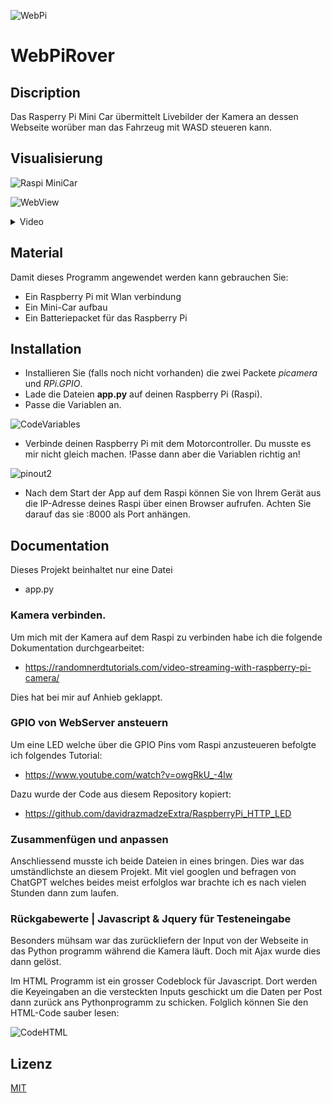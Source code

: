 ![WebPi](https://github.com/NathZenh/WebPiRover/assets/46894591/07e1f6d5-aca2-45ab-937c-b88e44dba939)

# WebPiRover

## Discription
Das Rasperry Pi Mini Car übermittelt Livebilder der Kamera an dessen Webseite worüber man das Fahrzeug mit WASD steueren kann.

## Visualisierung
![Raspi MiniCar](https://github.com/NathZenh/WebPiRover/assets/46894591/d74a46c6-a0a0-4256-8c96-27ed9bc5c719)


![WebView](https://github.com/NathZenh/WebPiRover/assets/46894591/02a4f395-c886-4206-9343-beaa665c8bb4)


<details>
  <summary>Video</summary>
  coming soon
</details>

## Material
Damit dieses Programm angewendet werden kann gebrauchen Sie:
- Ein Raspberry Pi mit Wlan verbindung
- Ein Mini-Car aufbau
- Ein Batteriepacket für das Raspberry Pi

## Installation
- Installieren Sie (falls noch nicht vorhanden) die zwei Packete *picamera* und *RPi.GPIO*.
- Lade die Dateien **app.py** auf deinen Raspberry Pi (Raspi).
- Passe die Variablen an.

![CodeVariables](https://github.com/NathZenh/WebPiRover/assets/46894591/89b66e2d-7822-46f8-8f9e-faf897d7cd1c)


- Verbinde deinen Raspberry Pi mit dem Motorcontroller. Du musste es mir nicht gleich machen. !Passe dann aber die Variablen richtig an!

![pinout2](https://github.com/NathZenh/WebPiRover/assets/46894591/7737d144-a787-4287-a419-e274fc234d56)

- Nach dem Start der App auf dem Raspi können Sie von Ihrem Gerät aus die IP-Adresse deines Raspi über einen Browser aufrufen.
  Achten Sie darauf das sie :8000 als Port anhängen.
## Documentation
Dieses Projekt beinhaltet nur eine Datei
- app.py

### Kamera verbinden.
Um mich mit der Kamera auf dem Raspi zu verbinden habe ich die folgende Dokumentation durchgearbeitet:
- https://randomnerdtutorials.com/video-streaming-with-raspberry-pi-camera/

Dies hat bei mir auf Anhieb geklappt.

### GPIO von WebServer ansteuern
Um eine LED welche über die GPIO Pins vom Raspi anzusteueren befolgte ich folgendes Tutorial:
- https://www.youtube.com/watch?v=owgRkU_-4lw

Dazu wurde der Code aus diesem Repository kopiert:
- https://github.com/davidrazmadzeExtra/RaspberryPi_HTTP_LED

### Zusammenfügen und anpassen
Anschliessend musste ich beide Dateien in eines bringen. Dies war das umständlichste an diesem Projekt.
Mit viel googlen und befragen von ChatGPT welches beides meist erfolglos war brachte ich es nach vielen Stunden dann zum laufen.

### Rückgabewerte | Javascript & Jquery für Testeneingabe
Besonders mühsam war das zurückliefern der Input von der Webseite in das Python programm während die Kamera läuft. Doch mit Ajax wurde dies dann gelöst.

Im HTML Programm ist ein grosser Codeblock für Javascript. Dort werden die Keyeingaben an die versteckten Inputs geschickt um die Daten per Post dann zurück ans Pythonprogramm zu schicken.
Folglich können Sie den HTML-Code sauber lesen:

![CodeHTML](https://github.com/NathZenh/WebPiRover/assets/46894591/f18ec0c7-18fa-466f-91ff-598cb14d0bdb)


## Lizenz
[MIT](https://choosealicense.com/licenses/mit/)
